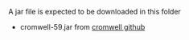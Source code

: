 A jar file is expected to be downloaded in this folder
- cromwell-59.jar
from [cromwell github](https://github.com/broadinstitute/cromwell/releases/download/59/cromwell-59.jar)
